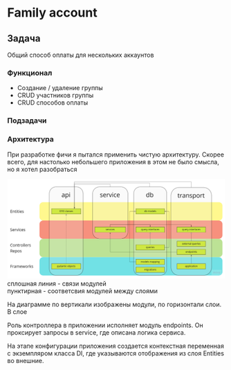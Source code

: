 # Family account
## Задача

Общий способ оплаты для нескольких аккаунтов

### Функционал

- Создание / удаление группы
- CRUD участников группы
- CRUD способов оплаты

### Подзадачи

### Архитектура
При разработке фичи я пытался применить чистую архитектуру. Скорее всего, для 
настолько небольшего приложения в этом не было смысла, но я хотел разобраться 


![architecture diagram](./assets/architecture.jpg)
сплошная линия - связи модулей  
пунктирная - соответсвия модулей между слоями 

На диаграмме по вертикали изображены модули, по горизонтали слои.
В слое 

Роль контроллера в приложении исполняет модуль endpoints. Он проксирует запросы в service, где
описана логика сервиса.

На этапе конфигурации приложения создается контекстная переменная с экземпляром
класса DI, где указываются отображения из слоя Entities во внешние.